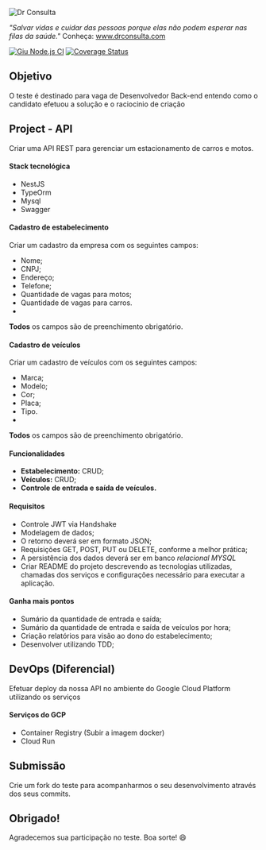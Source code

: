 ![Dr Consulta](https://drconsulta.com/_next/image?url=%2Fimages%2FLogo-Dr-Consulta-Branco.png&w=128&q=100 "DrConsulta")

*"Salvar vidas e cuidar das pessoas porque elas não podem esperar nas filas da saúde."*
Conheça: www.drconsulta.com

[![Giu Node.js CI](https://github.com/Giunossauro/treino-git-flow-e-gh-actions/actions/workflows/node.js.yml/badge.svg)](https://github.com/Giunossauro/treino-git-flow-e-gh-actions/actions/workflows/node.js.yml) [![Coverage Status](https://coveralls.io/repos/github/Giunossauro/treino-git-flow-e-gh-actions/badge.svg?branch=develop)](https://coveralls.io/github/Giunossauro/treino-git-flow-e-gh-actions?branch=develop)

## Objetivo
O teste é destinado para vaga de Desenvolvedor Back-end entendo como o candidato efetuou a solução e o raciocinio de criação

## Project - API
Criar uma API REST para gerenciar um estacionamento de carros e motos.

#### Stack tecnológica
- NestJS
- TypeOrm
- Mysql
- Swagger

#### Cadastro de estabelecimento
Criar um cadastro da empresa com os seguintes campos:
- Nome;
- CNPJ;
- Endereço;
- Telefone;
- Quantidade de vagas para motos;
- Quantidade de vagas para carros.
- 
**Todos** os campos são de preenchimento obrigatório.

#### Cadastro de veículos
Criar um cadastro de veículos com os seguintes campos:
- Marca;
- Modelo;
- Cor;
- Placa;
- Tipo.
- 
**Todos** os campos são de preenchimento obrigatório.

#### Funcionalidades
- **Estabelecimento:** CRUD;
- **Veículos:** CRUD;
- **Controle de entrada e saída de veículos.**

#### Requisitos
- Controle JWT via Handshake
- Modelagem de dados;
- O retorno deverá ser em formato JSON;
- Requisições GET, POST, PUT ou DELETE, conforme a melhor prática;
- A persistência dos dados deverá ser em banco *relacional MYSQL*
- Criar README do projeto descrevendo as tecnologias utilizadas, chamadas dos serviços e configurações necessário para executar a aplicação.
   
#### Ganha mais pontos
- Sumário da quantidade de entrada e saída;
- Sumário da quantidade de entrada e saída de veículos por hora;
- Criação relatórios para visão ao dono do estabelecimento;
- Desenvolver utilizando TDD;

## DevOps (Diferencial)
Efetuar deploy da nossa API no ambiente do Google Cloud Platform utilizando os serviços

#### Serviços do GCP
- Container Registry (Subir a imagem docker)
- Cloud Run

## Submissão
Crie um fork do teste para acompanharmos o seu desenvolvimento através dos seus commits.

## Obrigado!
Agradecemos sua participação no teste. Boa sorte! 😄
